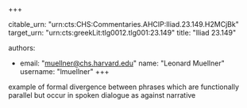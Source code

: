 +++


citable_urn: "urn:cts:CHS:Commentaries.AHCIP:Iliad.23.149.H2MCjBk"
target_urn: "urn:cts:greekLit:tlg0012.tlg001:23.149"
title: "Iliad 23.149"

authors:
- email: "muellner@chs.harvard.edu"
  name: "Leonard Muellner"
  username: "lmuellner"
+++

<p>example of formal divergence between phrases which are functionally parallel but occur in spoken dialogue as against narrative</p>